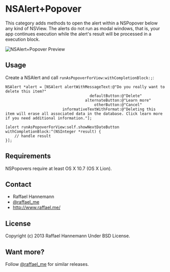 # NSAlert+Popover

This category adds methods to open the alert within a NSPopover below any kind of NSView. The alerts do not run as modal windows, that is, your app continues execution while the alert's result will be processed in a execution block.

![NSAlert+Popover Preview](http://13j.imghost.us/oW/s2.jpg "NSAlert shown within a NSPopover using the NSAlert+Popover category")

## Usage

Create a NSAlert and call ```runAsPopoverForView:withCompletionBlock:;```:

	NSAlert *alert = [NSAlert alertWithMessageText:@"Do you really want to delete this item?"
										 defaultButton:@"Delete"
									   alternateButton:@"Learn more"
										   otherButton:@"Cancel"
							 informativeTextWithFormat:@"Deleting this item will erase all associated data in the database. Click learn more if you need additional information."];
						 
	[alert runAsPopoverForView:self.showNextDateButton withCompletionBlock:^(NSInteger *result) {
		// handle result
	}];

## Requirements

NSPopovers require at least OS X 10.7 (OS X Lion).
 
## Contact

* Raffael Hannemann
* [@raffael_me](http://www.twitter.com/raffael_me/)
* http://www.raffael.me/

## License

Copyright (c) 2013 Raffael Hannemann
Under BSD License.

## Want more?

Follow [@raffael_me](http://www.twitter.com/raffael_me/) for similar releases.